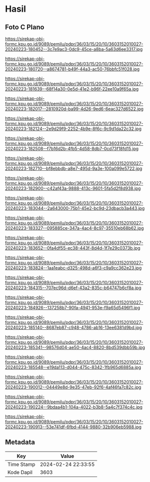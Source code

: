 # Hasil

## Foto C Plano

https://sirekap-obj-formc.kpu.go.id/9089/pemilu/pdpr/36/03/15/20/10/3603152010027-20240223-180452--3c7e9ac3-0dc9-45ce-a8ba-5a63d6ee3317.jpg

https://sirekap-obj-formc.kpu.go.id/9089/pemilu/pdpr/36/03/15/20/10/3603152010027-20240223-180720--a8674781-b49f-44a3-ac50-76bbfc51f028.jpg

https://sirekap-obj-formc.kpu.go.id/9089/pemilu/pdpr/36/03/15/20/10/3603152010027-20240223-181639--68f14a30-0e5d-41e2-b96f-22ee10a9f65a.jpg

https://sirekap-obj-formc.kpu.go.id/9089/pemilu/pdpr/36/03/15/20/10/3603152010027-20240223-182017--2810920d-ba99-4d26-9ed6-6eac327d6522.jpg

https://sirekap-obj-formc.kpu.go.id/9089/pemilu/pdpr/36/03/15/20/10/3603152010027-20240223-182124--2e9d29f9-2252-4b9e-8f6c-9c9d1da22c32.jpg

https://sirekap-obj-formc.kpu.go.id/9089/pemilu/pdpr/36/03/15/20/10/3603152010027-20240223-182508--f7b16d2b-4fb5-4d58-8db7-0cd73f18fd15.jpg

https://sirekap-obj-formc.kpu.go.id/9089/pemilu/pdpr/36/03/15/20/10/3603152010027-20240223-182710--bf8ebbdb-a8e7-495d-9a3e-100a099e5722.jpg

https://sirekap-obj-formc.kpu.go.id/9089/pemilu/pdpr/36/03/15/20/10/3603152010027-20240223-182900--c42af43a-9888-413c-9601-5fa5d2f8d938.jpg

https://sirekap-obj-formc.kpu.go.id/9089/pemilu/pdpr/36/03/15/20/10/3603152010027-20240223-183044--2a643000-75b1-45e2-bc9d-23dbacb3a443.jpg

https://sirekap-obj-formc.kpu.go.id/9089/pemilu/pdpr/36/03/15/20/10/3603152010027-20240223-183327--095885ce-347a-4ac4-8c97-35510eb68b62.jpg

https://sirekap-obj-formc.kpu.go.id/9089/pemilu/pdpr/36/03/15/20/10/3603152010027-20240223-183652--0fa4df55-ec38-443f-8d4d-1f7e29c0373b.jpg

https://sirekap-obj-formc.kpu.go.id/9089/pemilu/pdpr/36/03/15/20/10/3603152010027-20240223-183824--1aa1eabc-d325-498d-a6f3-c9a9cc362e23.jpg

https://sirekap-obj-formc.kpu.go.id/9089/pemilu/pdpr/36/03/15/20/10/3603152010027-20240223-184315--707ec96d-d6ef-43a2-835c-b64747b6cf8a.jpg

https://sirekap-obj-formc.kpu.go.id/9089/pemilu/pdpr/36/03/15/20/10/3603152010027-20240223-184926--137258b7-90fa-4941-953e-f9a65d5496f1.jpg

https://sirekap-obj-formc.kpu.go.id/9089/pemilu/pdpr/36/03/15/20/10/3603152010027-20240223-185140--8687eb87-c948-4786-ab16-13ee6381d9bd.jpg

https://sirekap-obj-formc.kpu.go.id/9089/pemilu/pdpr/36/03/15/20/10/3603152010027-20240223-185341--98576d04-ae50-4ac4-8820-8bd539dbb59b.jpg

https://sirekap-obj-formc.kpu.go.id/9089/pemilu/pdpr/36/03/15/20/10/3603152010027-20240223-185548--e19da113-d044-475c-8342-1fb965d6885a.jpg

https://sirekap-obj-formc.kpu.go.id/9089/pemilu/pdpr/36/03/15/20/10/3603152010027-20240223-190012--04449e8d-9e35-47eb-92f6-4af46fa7c82c.jpg

https://sirekap-obj-formc.kpu.go.id/9089/pemilu/pdpr/36/03/15/20/10/3603152010027-20240223-190224--9bdaa4b1-104a-4022-b3b8-5a4c7f374c4c.jpg

https://sirekap-obj-formc.kpu.go.id/9089/pemilu/pdpr/36/03/15/20/10/3603152010027-20240223-190913--53e741df-6fbd-4144-9880-32b906eb5988.jpg


## Metadata

| Key        | Value               |
| ---------- | ------------------- |
| Time Stamp | 2024-02-24 22:33:55 |
| Kode Dapil | 3603                |




